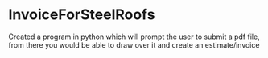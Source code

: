 # InvoiceForSteelRoofs
Created a program in python which will prompt the user to submit a pdf file, from there you would be able to draw over it and create an estimate/invoice
